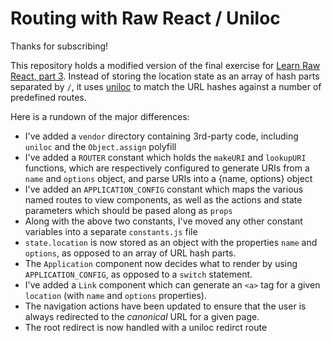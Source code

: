 # Routing with Raw React / Uniloc

Thanks for subscribing!

This repository holds a modified version of the final exercise for [Learn Raw React, part 3](http://jamesknelson.com/routing-with-raw-react/). Instead of storing the location state as an array of hash parts separated by `/`, it uses [uniloc](http://unicornstandard.com/packages/uniloc.html) to match the URL hashes against a number of predefined routes.

Here is a rundown of the major differences:

- I've added a `vendor` directory containing 3rd-party code, including `uniloc` and the `Object.assign` polyfill
- I've added a `ROUTER` constant which holds the `makeURI` and `lookupURI` functions, which are respectively configured to generate URIs from a `name` and `options` object, and parse URIs into a {name, options} object
- I've added an `APPLICATION_CONFIG` constant which maps the various named routes to view components, as well as the actions and state parameters which should be pased along as `props`
- Along with the above two constants, I've moved any other constant variables into a separate `constants.js` file
- `state.location` is now stored as an object with the properties `name` and `options`, as opposed to an array of URL hash parts.
- The `Application` component now decides what to render by using `APPLICATION_CONFIG`, as opposed to a `switch` statement.
- I've added a `Link` component which can generate an `<a>` tag for a given `location` (with `name` and `options` properties).
- The navigation actions have been updated to ensure that the user is always redirected to the *canonical* URL for a given page.
- The root redirect is now handled with a uniloc redirct route
